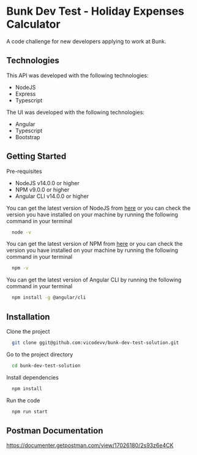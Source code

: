 # Bunk Dev Test - Holiday Expenses Calculator

A code challenge for new developers applying to work at Bunk.

## Technologies

This API was developed with the following technologies:

- NodeJS
- Express
- Typescript

The UI was developed with the following technologies:

- Angular
- Typescript
- Bootstrap

## Getting Started

Pre-requisites

- NodeJS v14.0.0 or higher
- NPM v9.0.0 or higher
- Angular CLI v14.0.0 or higher

You can get the latest version of NodeJS from [here](https://nodejs.org/en/download/) or you can check the version you have installed on your machine by running the following command in your terminal

```bash
  node -v
```

You can get the latest version of NPM from [here](https://www.npmjs.com/get-npm) or you can check the version you have installed on your machine by running the following command in your terminal

```bash
  npm -v
```

You can get the latest version of Angular CLI by running the following command in your terminal

```bash
  npm install -g @angular/cli
```

## Installation

Clone the project

```bash
  git clone ggit@github.com:vicodevv/bunk-dev-test-solution.git
```

Go to the project directory

```bash
  cd bunk-dev-test-solution
```

Install dependencies

```bash
  npm install
```

Run the code

```bash
  npm run start
```

## Postman Documentation

https://documenter.getpostman.com/view/17026180/2s93z6e4CK
